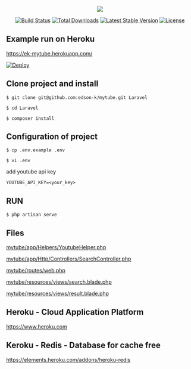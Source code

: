 <p align="center"><img src="https://laravel.com/assets/img/components/logo-laravel.svg"></p>

<p align="center">
<a href="https://travis-ci.org/laravel/framework"><img src="https://travis-ci.org/laravel/framework.svg" alt="Build Status"></a>
<a href="https://packagist.org/packages/laravel/framework"><img src="https://poser.pugx.org/laravel/framework/d/total.svg" alt="Total Downloads"></a>
<a href="https://packagist.org/packages/laravel/framework"><img src="https://poser.pugx.org/laravel/framework/v/stable.svg" alt="Latest Stable Version"></a>
<a href="https://packagist.org/packages/laravel/framework"><img src="https://poser.pugx.org/laravel/framework/license.svg" alt="License"></a>
</p>

## Example run on Heroku
https://ek-mytube.herokuapp.com/

[![Deploy](https://www.herokucdn.com/deploy/button.png)](https://heroku.com/deploy?template=https://github.com/edson-k/mytube)

## Clone project and install
`$ git clone git@github.com:edson-k/mytube.git Laravel`

`$ cd Laravel`

`$ composer install`

## Configuration of project
`$ cp .env.example .env`

`$ vi .env`

add youtube api key
```
YOUTUBE_API_KEY=<your_key>
```

## RUN
`$ php artisan serve`

## Files
[mytube/app/Helpers/YoutubeHelper.php](https://github.com/edson-k/mytube/blob/master/app/Helpers/YoutubeHelper.php)

[mytube/app/Http/Controllers/SearchController.php](https://github.com/edson-k/mytube/blob/master/app/Http/Controllers/SearchController.php)

[mytube/routes/web.php](https://github.com/edson-k/mytube/blob/master/routes/web.php)

[mytube/resources/views/search.blade.php](https://github.com/edson-k/mytube/blob/master/resources/views/search.blade.php)

[mytube/resources/views/result.blade.php](https://github.com/edson-k/mytube/blob/master/resources/views/result.blade.php)

## Heroku - Cloud Application Platform
https://www.heroku.com

## Keroku - Redis - Database for cache free
https://elements.heroku.com/addons/heroku-redis